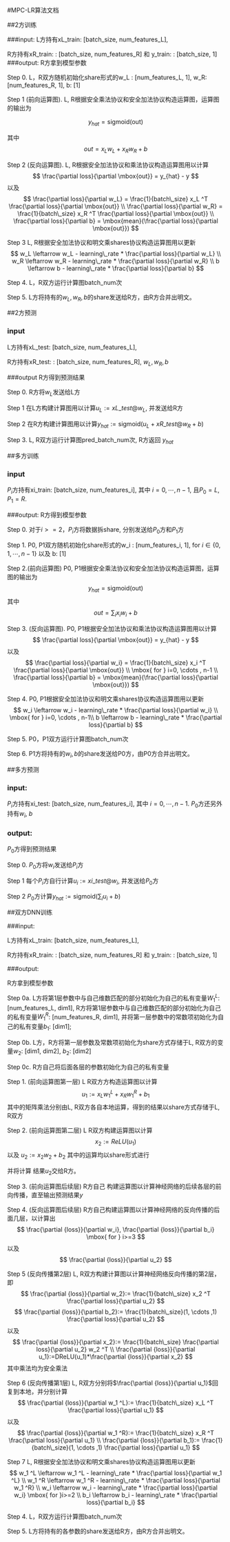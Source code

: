 #MPC-LR算法文档

##2方训练

###input: 
L方持有xL\_train: [batch\_size, num\_features\_L], 

R方持有xR\_train: : [batch\_size, num\_features\_R] 和 y\_train: : [batch\_size, 1]
###output: R方拿到模型参数

Step 0. L，R双方随机初始化share形式的w\_L : [num\_features\_L, 1], w\_R:  [num\_features\_R, 1], b: [1]

Step 1 (前向运算图). L, R根据安全乘法协议和安全加法协议构造运算图，运算图的输出为

$$
y_{hat} = \mbox{sigmoid}(\mbox{out})  
$$ 

其中
$$
out = x_L  w_L + x_R  w_R + b
$$



Step 2 (反向运算图). L, R根据安全加法协议和乘法协议构造运算图用以计算
$$
\frac{\partial loss}{\partial \mbox{out}} = y_{hat} - y
$$
以及
$$
\frac{\partial loss}{\partial w_L} = \frac{1}{batch\_size} x_L ^T \frac{\partial loss}{\partial \mbox{out}} \\
\frac{\partial loss}{\partial w_R} = \frac{1}{batch\_size} x_R ^T \frac{\partial loss}{\partial \mbox{out}}   \\
\frac{\partial loss}{\partial b} = \mbox{mean}(\frac{\partial loss}{\partial \mbox{out}})
$$

Step 3  L, R根据安全加法协议和明文乘shares协议构造运算图用以更新
$$
w_L \leftarrow w_L - learning\_rate * \frac{\partial loss}{\partial w_L} \\
w_R \leftarrow  w_R - learning\_rate * \frac{\partial loss}{\partial w_R} \\
b \leftarrow  b - learning\_rate * \frac{\partial loss}{\partial b} 
$$

Step 4. L，R双方运行计算图batch_num次

Step 5.  L方将持有的$w_L, w_R, b$的share发送给R方，由R方合并出明文。

##2方预测

### input
L方持有xL\_test: [batch\_size, num\_features\_L], 

R方持有xR\_test: : [batch\_size, num\_features\_R],  $w_L, w_R, b$

###output
R方得到预测结果

Step 0. R方将$w_L$发送给L方

Step 1 在L方构建计算图用以计算$u_L:=xL\_{test} @ w_L$, 并发送给R方

Step 2 在R方构建计算图用以计算$y_{hat}:=\mbox{sigmoid}(u_L + xR \_{test} @ w_R + b)$

Step 3. L, R双方运行计算图pred\_batch\_num次, R方返回  $y_{hat}$

##多方训练



### input

$P_i$方持有xi\_train: [batch\_size, num\_features\_i], 其中 $i=0, \cdots, n-1$, 且$P_0=L$, $P_1=R$.

###output: 
R方得到模型参数

Step 0.  对于$i>=2$，$P_i$方将数据拆share, 分别发送给$P_0$方和$P_1$方

Step 1. P0, P1双方随机初始化share形式的w\_i : [num\_features\_i, 1], for $i \in \{0, 1, \cdots, n-1\}$  以及 b: [1]

Step 2.(前向运算图) P0, P1根据安全乘法协议和安全加法协议构造运算图，运算图的输出为
$$
y_{hat} = \mbox{sigmoid}(\mbox{out})
$$
其中
$$
out = \sum _i x_i  w_i + b
$$

Step 3. (反向运算图). P0, P1根据安全加法协议和乘法协议构造运算图用以计算
$$
\frac{\partial loss}{\partial \mbox{out}} = y_{hat} - y
$$
以及
$$
\frac{\partial loss}{\partial w_i} = \frac{1}{batch\_size} x_i ^T \frac{\partial loss}{\partial \mbox{out}} \\
\mbox{ for } i=0, \cdots , n-1 \\
\frac{\partial loss}{\partial b} = \mbox{mean}(\frac{\partial loss}{\partial \mbox{out}})
$$

Step 4. P0, P1根据安全加法协议和明文乘shares协议构造运算图用以更新
$$
w_i \leftarrow w_i - learning\_rate * \frac{\partial loss}{\partial w_i} \\
\mbox{ for } i=0, \cdots , n-1\\
b \leftarrow  b - learning\_rate * \frac{\partial loss}{\partial b} 
$$

Step 5. P0，P1双方运行计算图batch_num次

Step 6.  P1方将持有的$w_i, b$的share发送给P0方，由P0方合并出明文。


##多方预测

### input:

$P_i$方持有xi\_test: [batch\_size, num\_features\_i], 其中 $i=0, \cdots, n-1$. $P_0$方还另外持有$w_i$, $b$

### output:

$P_0$方得到预测结果

Step 0. $P_0$方将$w_i$发送给$P_i$方

Step 1 每个$P_i$方自行计算$u_i:=xi\_{test} @ w_i$, 并发送给$P_0$方

Step 2 $P_0$方计算$y_{hat}:=\mbox{sigmoid}( \sum _i u_i + b)$



##双方DNN训练

###input: 

L方持有xL\_train: [batch\_size, num\_features\_L], 

R方持有xR\_train: : [batch\_size, num\_features\_R] 和 y\_train: : [batch\_size, 1]

###output: 

R方拿到模型参数

Step 0a. L方将第1层参数中与自己维数匹配的部分初始化为自己的私有变量$W^L _1$: [num\_features\_L, dim1], R方将第1层参数中与自己维数匹配的部分初始化为自己的私有变量$W^R _1$:  [num\_features\_R, dim1], 并将第一层参数中的常数项初始化为自己的私有变量$b_1$:  [dim1]; 

Step 0b. L方，R方将第一层参数及常数项初始化为share方式存储于L, R双方的变量$w_2$: [dim1, dim2], $b_2$: [dim2]

Step 0c. R方自己将后面各层的参数初始化为自己的私有变量

Step 1. (前向运算图第一层) L R双方方构造运算图以计算 
$$
u_1:= x_L w^L _1 + x_R w^R _1 +b_1
$$
其中的矩阵乘法分别由L, R双方各自本地运算，得到的结果以share方式存储于L, R双方

Step 2. (前向运算图第二层) L  R双方构建运算图以计算
$$
x_2:=ReLU(u_1)
$$
以及 
$u_2:=x_2 w_2 +b_2$
其中的运算均以share形式进行 

并将计算 结果$u_2$交给R方。

Step 3.  (前向运算图后续层)   R方自己 构建运算图以计算神经网络的后续各层的前向传播，直至输出预测结果$y$

Step 4.  (反向运算图后续层) R方自己构建运算图以计算神经网络的反向传播的后面几层，以计算出
$$
\frac{\partial {loss}}{\partial w_i}, \frac{\partial {loss}}{\partial b_i}  \mbox{ for } i>=3
$$
以及
$$
\frac{\partial {loss}}{\partial u_2}
$$

Step 5 (反向传播第2层) L, R双方构建计算图以计算神经网络反向传播的第2层，即
$$
\frac{\partial {loss}}{\partial w_2}:= \frac{1}{batch\_size} x_2 ^T \frac{\partial loss}{\partial u_2}
$$
$$
\frac{\partial {loss}}{\partial b_2}:= \frac{1}{batch\_size}(1, \cdots ,1) \frac{\partial loss}{\partial u_2}
$$
以及
$$
\frac{\partial {loss}}{\partial x_2}:= \frac{1}{batch\_size}  \frac{\partial loss}{\partial u_2} w_2 ^T \\
\frac{\partial {loss}}{\partial u_1}:=DReLU(u_1)*\frac{\partial {loss}}{\partial x_2}
$$
其中乘法均为安全乘法

Step 6 (反向传播第1层) L, R双方分别将$\frac{\partial {loss}}{\partial u_1}$回复到本地，并分别计算
$$
\frac{\partial {loss}}{\partial w_1 ^L}:= \frac{1}{batch\_size} x_L ^T \frac{\partial loss}{\partial u_1} 
$$
以及
$$
\frac{\partial {loss}}{\partial w_1 ^R}:= \frac{1}{batch\_size} x_R ^T \frac{\partial loss}{\partial u_1}  \\
\frac{\partial {loss}}{\partial b_1}:= \frac{1}{batch\_size}(1, \cdots ,1) \frac{\partial loss}{\partial u_1}
$$

Step 7  L, R根据安全加法协议和明文乘shares协议构造运算图用以更新
$$
w_1 ^L \leftarrow w_1 ^L - learning\_rate * \frac{\partial loss}{\partial w_1 ^L} \\
w_1 ^R \leftarrow  w_1 ^R - learning\_rate * \frac{\partial loss}{\partial w_1 ^R} \\
w_i \leftarrow w_i - learning\_rate * \frac{\partial loss}{\partial w_i}  \mbox{ for }i>=2 \\
b_i \leftarrow  b_i - learning\_rate * \frac{\partial loss}{\partial b_i} 
$$

Step 4. L，R双方运行计算图batch_num次

Step 5.  L方将持有的各参数的share发送给R方，由R方合并出明文。
